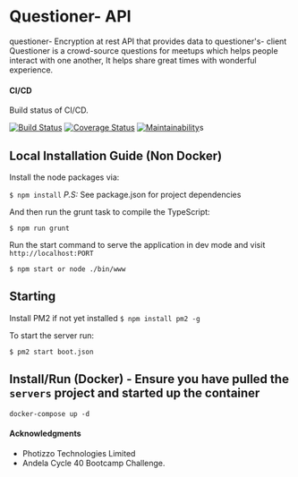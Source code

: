 # Questioner- API

questioner- Encryption at rest API that provides data to questioner's- client
Questioner is a crowd-source questions for meetups which helps people interact with one another, It helps share great times with wonderful experience.

#### CI/CD

Build status of CI/CD.

[![Build Status](https://travis-ci.org/Bluebird2000/questioner-.svg?branch=master)](https://travis-ci.org/Bluebird2000/questioner-)
[![Coverage Status](https://coveralls.io/repos/github/Bluebird2000/questioner-/badge.svg?branch=master)](https://coveralls.io/github/Bluebird2000/questioner-?branch=master)
[![Maintainability](https://api.codeclimate.com/v1/badges/911c83771273fd9f5972/maintainability)](https://codeclimate.com/github/Bluebird2000/questioner-/maintainability)s

## Local Installation Guide (Non Docker)

Install the node packages via:

`$ npm install`
*P.S:* See package.json for project dependencies

And then run the grunt task to compile the TypeScript:

`$ npm run grunt`

Run the start command to serve the application in dev mode and visit `http://localhost:PORT`

`$ npm start or node ./bin/www`

## Starting

Install PM2 if not yet installed
`$ npm install pm2 -g`

To start the server run:

`$ pm2 start boot.json`

## Install/Run (Docker) - Ensure you have pulled the `servers` project and started up the container

`docker-compose up -d`

#### Acknowledgments
- Photizzo Technologies Limited
- Andela Cycle 40 Bootcamp Challenge.